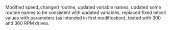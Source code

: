 Modified speed_change() routine, updated variable names, updated some routine names to be
consistent with updated variables, replaced fixed bitcell values with parameters
(as intended in first modification), tested with 300 and 360 RPM drives.
